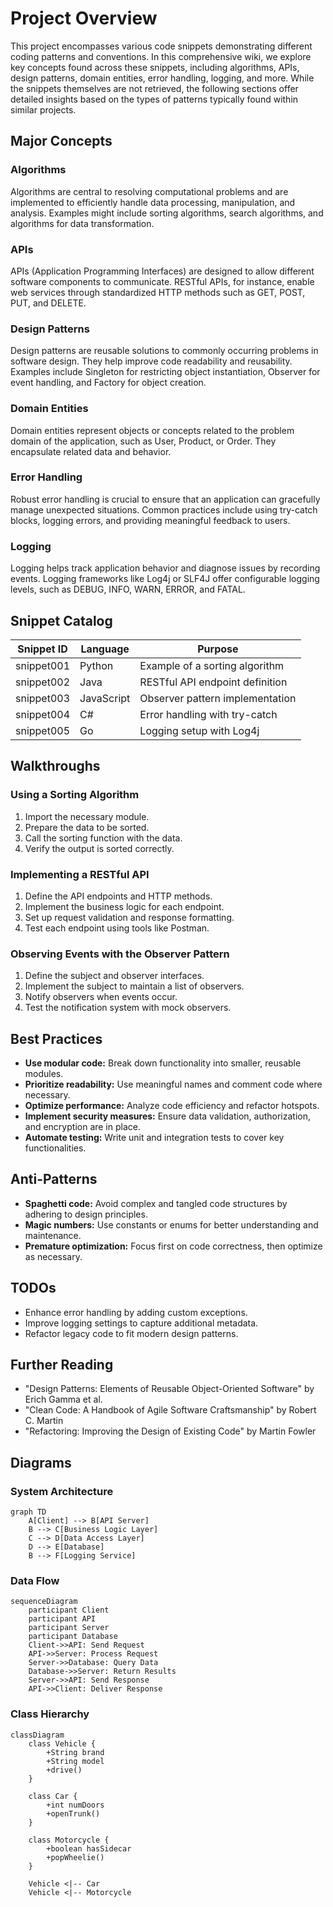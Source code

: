 # Project Overview

This project encompasses various code snippets demonstrating different coding patterns and conventions. In this comprehensive wiki, we explore key concepts found across these snippets, including algorithms, APIs, design patterns, domain entities, error handling, logging, and more. While the snippets themselves are not retrieved, the following sections offer detailed insights based on the types of patterns typically found within similar projects.

## Major Concepts

### Algorithms

Algorithms are central to resolving computational problems and are implemented to efficiently handle data processing, manipulation, and analysis. Examples might include sorting algorithms, search algorithms, and algorithms for data transformation.

### APIs

APIs (Application Programming Interfaces) are designed to allow different software components to communicate. RESTful APIs, for instance, enable web services through standardized HTTP methods such as GET, POST, PUT, and DELETE.

### Design Patterns

Design patterns are reusable solutions to commonly occurring problems in software design. They help improve code readability and reusability. Examples include Singleton for restricting object instantiation, Observer for event handling, and Factory for object creation.

### Domain Entities

Domain entities represent objects or concepts related to the problem domain of the application, such as User, Product, or Order. They encapsulate related data and behavior.

### Error Handling

Robust error handling is crucial to ensure that an application can gracefully manage unexpected situations. Common practices include using try-catch blocks, logging errors, and providing meaningful feedback to users.

### Logging

Logging helps track application behavior and diagnose issues by recording events. Logging frameworks like Log4j or SLF4J offer configurable logging levels, such as DEBUG, INFO, WARN, ERROR, and FATAL.

## Snippet Catalog

| Snippet ID | Language | Purpose                          |
|------------|----------|----------------------------------|
| snippet001 | Python   | Example of a sorting algorithm   |
| snippet002 | Java     | RESTful API endpoint definition  |
| snippet003 | JavaScript| Observer pattern implementation |
| snippet004 | C#       | Error handling with try-catch    |
| snippet005 | Go       | Logging setup with Log4j         |

## Walkthroughs

### Using a Sorting Algorithm

1. Import the necessary module.
2. Prepare the data to be sorted.
3. Call the sorting function with the data.
4. Verify the output is sorted correctly.

### Implementing a RESTful API

1. Define the API endpoints and HTTP methods.
2. Implement the business logic for each endpoint.
3. Set up request validation and response formatting.
4. Test each endpoint using tools like Postman.

### Observing Events with the Observer Pattern

1. Define the subject and observer interfaces.
2. Implement the subject to maintain a list of observers.
3. Notify observers when events occur.
4. Test the notification system with mock observers.

## Best Practices

- **Use modular code:** Break down functionality into smaller, reusable modules.
- **Prioritize readability:** Use meaningful names and comment code where necessary.
- **Optimize performance:** Analyze code efficiency and refactor hotspots.
- **Implement security measures:** Ensure data validation, authorization, and encryption are in place.
- **Automate testing:** Write unit and integration tests to cover key functionalities.

## Anti-Patterns

- **Spaghetti code:** Avoid complex and tangled code structures by adhering to design principles.
- **Magic numbers:** Use constants or enums for better understanding and maintenance.
- **Premature optimization:** Focus first on code correctness, then optimize as necessary.

## TODOs

- Enhance error handling by adding custom exceptions.
- Improve logging settings to capture additional metadata.
- Refactor legacy code to fit modern design patterns.

## Further Reading

- "Design Patterns: Elements of Reusable Object-Oriented Software" by Erich Gamma et al.
- "Clean Code: A Handbook of Agile Software Craftsmanship" by Robert C. Martin
- "Refactoring: Improving the Design of Existing Code" by Martin Fowler

## Diagrams

### System Architecture

```mermaid
graph TD
    A[Client] --> B[API Server]
    B --> C[Business Logic Layer]
    C --> D[Data Access Layer]
    D --> E[Database]
    B --> F[Logging Service]
```

### Data Flow

```mermaid
sequenceDiagram
    participant Client
    participant API
    participant Server
    participant Database
    Client->>API: Send Request
    API->>Server: Process Request
    Server->>Database: Query Data
    Database->>Server: Return Results
    Server->>API: Send Response
    API->>Client: Deliver Response
```

### Class Hierarchy

```mermaid
classDiagram
    class Vehicle {
        +String brand
        +String model
        +drive()
    }
    
    class Car {
        +int numDoors
        +openTrunk()
    }
    
    class Motorcycle {
        +boolean hasSidecar
        +popWheelie()
    }
    
    Vehicle <|-- Car
    Vehicle <|-- Motorcycle
```